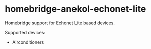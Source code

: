 # homebridge-anekol-echonet-lite
Homebridge support for Echonet Lite based devices.

Supported devices:
* Airconditioners
